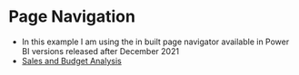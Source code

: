 # Page Navigation

- In this example I am using the in built page navigator available in Power BI versions released after December 2021
- [Sales and Budget Analysis](https://github.com/preetparmar/Data-Visualization/tree/main/Power%20BI%20Projects/Sales%20and%20Budget%20Analysis)
